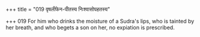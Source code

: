 +++
title = "019 वृषलीफेन-पीतस्य निःश्वासोपहतस्य"

+++
019	For him who drinks the moisture of a Sudra's lips, who is tainted by her breath, and who begets a son on her, no expiation is prescribed.